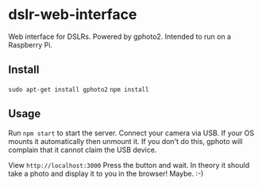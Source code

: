 # dslr-web-interface
Web interface for DSLRs. Powered by gphoto2. Intended to run on a Raspberry Pi.

## Install
`sudo apt-get install gphoto2`
`npm install`

## Usage
Run `npm start` to start the server.
Connect your camera via USB. If your OS mounts it automatically then unmount it. If you don't do this, gphoto will complain that it cannot claim the USB device.

View `http://localhost:3000`
Press the button and wait. In theory it should take a photo and display it to you in the browser! Maybe. :-)
